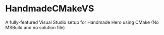 # HandmadeCMakeVS
A fully-featured Visual Studio setup for Handmade Hero using CMake (No MSBuild and no solution file) 
